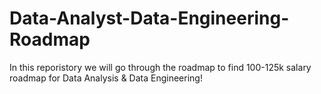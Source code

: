 # Data-Analyst-Data-Engineering-Roadmap
In this reporistory we will go through the roadmap to find 100-125k salary roadmap for Data Analysis & Data Engineering!

